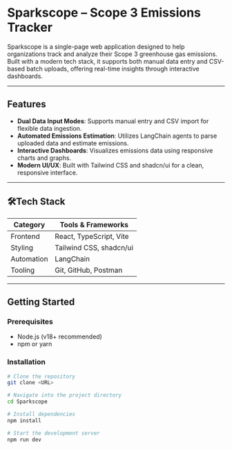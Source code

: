 # Sparkscope – Scope 3 Emissions Tracker

Sparkscope is a single-page web application designed to help organizations track and analyze their Scope 3 greenhouse gas emissions. Built with a modern tech stack, it supports both manual data entry and CSV-based batch uploads, offering real-time insights through interactive dashboards.

---

## Features

- **Dual Data Input Modes**: Supports manual entry and CSV import for flexible data ingestion.
- **Automated Emissions Estimation**: Utilizes LangChain agents to parse uploaded data and estimate emissions.
- **Interactive Dashboards**: Visualizes emissions data using responsive charts and graphs.
- **Modern UI/UX**: Built with Tailwind CSS and shadcn/ui for a clean, responsive interface.

---

## 🛠Tech Stack

| Category       | Tools & Frameworks                          |
|----------------|---------------------------------------------|
| Frontend       | React, TypeScript, Vite                     |
| Styling        | Tailwind CSS, shadcn/ui                     |
| Automation     | LangChain                                   |
| Tooling        | Git, GitHub, Postman                        |

---

## Getting Started

### Prerequisites

- Node.js (v18+ recommended)
- npm or yarn

### Installation

```bash
# Clone the repository
git clone <URL>

# Navigate into the project directory
cd Sparkscope

# Install dependencies
npm install

# Start the development server
npm run dev
